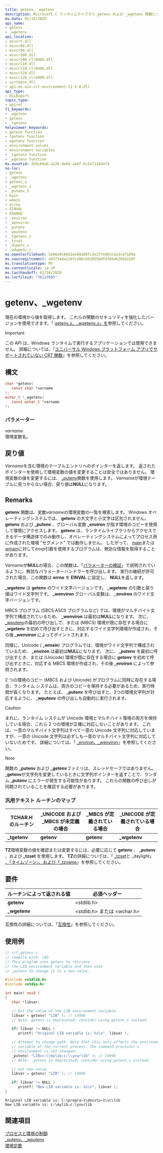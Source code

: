 ```yaml
---
title: getenv、_wgetenv
description: Microsoft C ランタイムライブラリ getenv および _wgetenv 関数について説明します。
ms.date: 01/15/2020
api_name:
- getenv
- _wgetenv
api_location:
- msvcrt.dll
- msvcr80.dll
- msvcr90.dll
- msvcr100.dll
- msvcr100_clr0400.dll
- msvcr110.dll
- msvcr110_clr0400.dll
- msvcr120.dll
- msvcr120_clr0400.dll
- ucrtbase.dll
- api-ms-win-crt-environment-l1-1-0.dll
api_type:
- DLLExport
topic_type:
- apiref
f1_keywords:
- _wgetenv
- getenv
- _tgetenv
helpviewer_keywords:
- getenv function
- tgetenv function
- wgetenv function
- environment values
- environment variables
- _tgetenv function
- _wgetenv function
ms.assetid: 3b9cb9ab-a126-4e0e-a44f-6c5a7134daf4
no-loc:
- getenv
- _wgetenv
- getenv_s
- _wgetenv_s
- _putenv_s
- main
- wmain
- errno
- EINVAL
- ERANGE
- _environ
- _wenviron
- _putenv
- _wputenv
- _tgetenv_s
- _tzset
- _dupenv_s
- _wdupenv_s
ms.openlocfilehash: 5e06e0c66d1ee60a067c2e27fedb5ca1dca7109a
ms.sourcegitcommit: e93f3e6a110fe38bc642055bdf4785e620d4220f
ms.translationtype: MT
ms.contentlocale: ja-JP
ms.lasthandoff: 01/16/2020
ms.locfileid: "76123995"
---
```

# <a name="opno-locgetenv-opno-loc_wgetenv"></a>getenv、_wgetenv

現在の環境から値を取得します。 これらの関数のセキュリティを強化したバージョンを使用できます。「 [getenv_s、_wgetenv_s」を](getenv-s-wgetenv-s.md)参照してください。

> [!IMPORTANT]
> この API は、Windows ランタイムで実行するアプリケーションでは使用できません。 詳細については、「[ユニバーサル Windows プラットフォーム アプリでサポートされていない CRT 関数](../../cppcx/crt-functions-not-supported-in-universal-windows-platform-apps.md)」を参照してください。

## <a name="syntax"></a>構文

```C
char *getenv(
   const char *varname
);
wchar_t *_wgetenv(
   const wchar_t *varname
);
```

### <a name="parameters"></a>パラメーター

*varname*<br/>
環境変数名。

## <a name="return-value"></a>戻り値

*Varname*を含む環境のテーブルエントリへのポインターを返します。 返されたポインターを使用して環境変数の値を変更することは安全ではありません。 環境変数の値を変更するには、 [_putenv](putenv-wputenv.md)関数を使用します。 *Varname*が環境テーブルに見つからない場合、戻り値は**NULL**になります。

## <a name="remarks"></a>Remarks

**getenv** 関数は、変数*varname*の環境変数の一覧を検索します。 Windows オペレーティングシステムでは、 **getenv** の大文字と小文字は区別されません。 **getenv** および **_putenv** 、グローバル変数 **_environ** が指す環境のコピーを使用して環境にアクセスします。 **getenv** は、ランタイムライブラリからアクセスできるデータ構造体でのみ動作し、オペレーティングシステムによってプロセス用に作成された環境 "セグメント" では動作しません。 したがって、 [main](../../cpp/main-function-command-line-args.md)または[wmain](../../cpp/main-function-command-line-args.md)に対して*envp*引数を使用するプログラムは、無効な情報を取得することがあります。

*Varname*が**NULL**の場合、この関数は、「[パラメーターの検証](../../c-runtime-library/parameter-validation.md)」で説明されているように、無効なパラメーターハンドラーを呼び出します。 実行の継続が許可された場合、この関数は **errno** を **EINVAL** に設定し、 **NULL**を返します。

**_wgetenv** は **getenv** のワイド文字バージョンです。 **_wgetenv** の引数と戻り値はワイド文字列です。 **_wenviron** グローバル変数は、 **_environ** のワイド文字バージョンです。

MBCS プログラム (SBCS ASCII プログラムなど) では、環境がマルチバイト文字列で構成されているため、 **_wenviron** は最初は**NULL**になります。 次に、 [_wputenv](putenv-wputenv.md)の最初の呼び出しで、または (MBCS) 環境が既に存在する場合に **_wgetenv** を初めて呼び出すときに、対応するワイド文字列環境が作成され、その後 **_wenviron** によってポイントされます。

同様に、Unicode ( **_wmain**) プログラムでは、環境がワイド文字列で構成されているため、 **_environ** は最初は**NULL**になります。 次に、 **_putenv** を最初に呼び出すとき、または (Unicode) 環境が既に存在する場合に **getenv** を初めて呼び出すときに、対応する MBCS 環境が作成され、その後 **_environ** によって参照されます。

2 つの環境のコピー (MBCS および Unicode) がプログラムに同時に存在する場合、ランタイム システムは、両方のコピーを保持する必要があるため、実行時間が長くなります。 たとえば、 **_putenv** を呼び出すと、2つの環境文字列が対応するように、 **_wputenv** の呼び出しも自動的に実行されます。

> [!CAUTION]
> まれに、ランタイム システムが Unicode 環境とマルチバイト環境の両方を保持している場合、これら 2 つの環境が正確に対応しないことがあります。 これは、一意のマルチバイト文字列はすべて一意の Unicode 文字列に対応していますが、一意の Unicode 文字列は必ずしも一意のマルチバイト文字列に対応していないためです。 詳細については、「 [_environ、_wenviron](../../c-runtime-library/environ-wenviron.md)」を参照してください。

> [!NOTE]
> 関数の **_putenv** および **_getenv**ファミリは、スレッドセーフではありません。 **_getenv**が文字列を変更しているときに文字列ポインターを返すことで、ランダム **_putenv** にエラーが発生する可能性があります。 これらの関数の呼び出しが同期されていることを確認する必要があります。

### <a name="generic-text-routine-mappings"></a>汎用テキスト ルーチンのマップ

|TCHAR.H のルーチン|_UNICODE および _MBCS が未定義の場合|_MBCS が定義されている場合|_UNICODE が定義されている場合|
|---------------------|------------------------------------|--------------------|-----------------------|
|**_tgetenv**|**getenv**|**getenv**|**_wgetenv**|

**TZ**環境変数の値を確認または変更するには、必要に応じて **getenv** 、 **_putenv** 、および **_tzset** を使用します。 **TZ**の詳細については、「 [_tzset](tzset.md)と _daylight」 [、「タイムゾーン」、および「_tzname](../../c-runtime-library/daylight-dstbias-timezone-and-tzname.md)」を参照してください。

## <a name="requirements"></a>要件

|ルーチンによって返される値|必須ヘッダー|
|-------------|---------------------|
|**getenv**|\<stdlib.h>|
|**_wgetenv**|\<stdlib.h> または \<wchar.h>|

互換性の詳細については、「[互換性](../../c-runtime-library/compatibility.md)」を参照してください。

## <a name="example"></a>使用例

```C
// crt_getenv.c
// compile with: /W3
// This program uses getenv to retrieve
// the LIB environment variable and then uses
// _putenv to change it to a new value.

#include <stdlib.h>
#include <stdio.h>

int main( void )
{
   char *libvar;

   // Get the value of the LIB environment variable.
   libvar = getenv( "LIB" ); // C4996
   // Note: getenv is deprecated; consider using getenv_s instead

   if( libvar != NULL )
      printf( "Original LIB variable is: %s\n", libvar );

   // Attempt to change path. Note that this only affects the environment
   // variable of the current process. The command processor's
   // environment is not changed.
   _putenv( "LIB=c:\\mylib;c:\\yourlib" ); // C4996
   // Note: _putenv is deprecated; consider using putenv_s instead

   // Get new value.
   libvar = getenv( "LIB" ); // C4996

   if( libvar != NULL )
      printf( "New LIB variable is: %s\n", libvar );
}
```

```Output
Original LIB variable is: C:\progra~1\devstu~1\vc\lib
New LIB variable is: c:\mylib;c:\yourlib
```

## <a name="see-also"></a>関連項目

[プロセスと環境の制御](../../c-runtime-library/process-and-environment-control.md)<br/>
[_putenv、_wputenv](putenv-wputenv.md)<br/>
[環境定数](../../c-runtime-library/environmental-constants.md)<br/>
